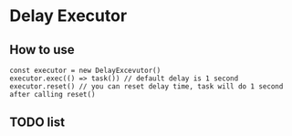 # Delay Executor

## How to use
```
const executor = new DelayExcevutor()
executor.exec(() => task()) // default delay is 1 second
executor.reset() // you can reset delay time, task will do 1 second after calling reset() 
```

## TODO list


